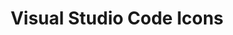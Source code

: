 ---
title: "Visual Studio Code Icons"
summary: "A fantastic project that was about creating flags with just single div and CSS"
featured_image: "cover.png"
---